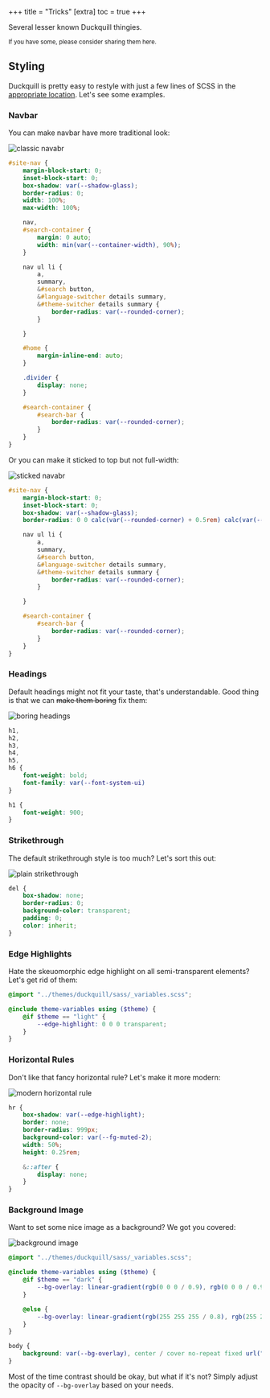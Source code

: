 +++
title = "Tricks"
[extra]
toc = true
+++

Several lesser known Duckquill thingies.

<small>If you have some, please consider sharing them here.</small>

## Styling

Duckquill is pretty easy to restyle with just a few lines of SCSS in the [appropriate location](@/_index.md#custom-styles). Let's see some examples.

### Navbar

You can make navbar have more traditional look:

![classic navabr](https://files.catbox.moe/ga4dmv.png)

```scss
#site-nav {
    margin-block-start: 0;
    inset-block-start: 0;
    box-shadow: var(--shadow-glass);
    border-radius: 0;
    width: 100%;
    max-width: 100%;

    nav,
    #search-container {
        margin: 0 auto;
        width: min(var(--container-width), 90%);
    }

    nav ul li {
        a,
        summary,
        &#search button,
        &#language-switcher details summary,
        &#theme-switcher details summary {
            border-radius: var(--rounded-corner);
        }

    }

    #home {
        margin-inline-end: auto;
    }

    .divider {
        display: none;
    }

    #search-container {
        #search-bar {
            border-radius: var(--rounded-corner);
        }
    }
}
```

Or you can make it sticked to top but not full-width:

![sticked navabr](https://files.catbox.moe/bfu3p7.png)

```scss
#site-nav {
    margin-block-start: 0;
    inset-block-start: 0;
    box-shadow: var(--shadow-glass);
    border-radius: 0 0 calc(var(--rounded-corner) + 0.5rem) calc(var(--rounded-corner) + 0.5rem);

    nav ul li {
        a,
        summary,
        &#search button,
        &#language-switcher details summary,
        &#theme-switcher details summary {
            border-radius: var(--rounded-corner);
        }

    }

    #search-container {
        #search-bar {
            border-radius: var(--rounded-corner);
        }
    }
}
```

### Headings

Default headings might not fit your taste, that's understandable. Good thing is that we can ~~make them boring~~ fix them:

![boring headings](https://files.catbox.moe/6ok740.png)

```scss
h1,
h2,
h3,
h4,
h5,
h6 {
    font-weight: bold;
    font-family: var(--font-system-ui)
}

h1 {
    font-weight: 900;
}
```

### Strikethrough

The default strikethrough style is too much? Let's sort this out:

![plain strikethrough](https://files.catbox.moe/y2tbwm.png)

```scss
del {
    box-shadow: none;
    border-radius: 0;
    background-color: transparent;
    padding: 0;
    color: inherit;
}
```

### Edge Highlights

Hate the skeuomorphic edge highlight on all semi-transparent elements? Let's get rid of them:

```scss
@import "../themes/duckquill/sass/_variables.scss";

@include theme-variables using ($theme) {
    @if $theme == "light" {
        --edge-highlight: 0 0 0 transparent;
    }
}
```

### Horizontal Rules

Don't like that fancy horizontal rule? Let's make it more modern:

![modern horizontal rule](https://files.catbox.moe/qyqzoy.png)

```scss
hr {
	box-shadow: var(--edge-highlight);
	border: none;
	border-radius: 999px;
	background-color: var(--fg-muted-2);
	width: 50%;
	height: 0.25rem;

    &::after {
        display: none;
    }
}
```

### Background Image

Want to set some nice image as a background? We got you covered:

![background image](https://files.catbox.moe/no8vfc.png)

```scss
@import "../themes/duckquill/sass/_variables.scss";

@include theme-variables using ($theme) {
    @if $theme == "dark" {
        --bg-overlay: linear-gradient(rgb(0 0 0 / 0.9), rgb(0 0 0 / 0.9));
    }

    @else {
        --bg-overlay: linear-gradient(rgb(255 255 255 / 0.8), rgb(255 255 255 / 0.8));
    }
}

body {
    background: var(--bg-overlay), center / cover no-repeat fixed url("https://images.unsplash.com/photo-1523712999610-f77fbcfc3843");
}
```

Most of the time contrast should be okay, but what if it's not? Simply adjust the opacity of `--bg-overlay` based on your needs.
